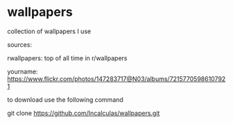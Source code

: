 # wallpapers
collection of wallpapers I use


sources: 

rwallpapers: top of all time in r/wallpapers 

yourname: https://www.flickr.com/photos/147283717@N03/albums/72157705986107921

to download use the following command

git clone https://github.com/Incalculas/wallpapers.git
